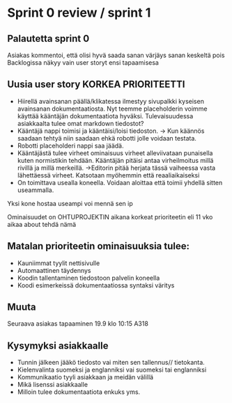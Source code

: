 # Sprint 0 review / sprint 1

## Palautetta sprint 0
Asiakas kommentoi, että olisi hyvä saada sanan värjäys sanan keskeltä pois
Backlogissa näkyy vain user storyt ensi tapaamisesa 

## Uusia user story KORKEA PRIORITEETTI
* Hiirellä avainsanan päällä/klikatessa ilmestyy sivupalkki kyseisen avainsanan dokumentaatiosta. Nyt teemme placeholderin voimme käyttää kääntäjän dokumentaatiota hyväksi. Tulevaisuudessa asiakkaalta tulee omat markdown tiedostot?
* Kääntäjä nappi toimisi ja kääntäisi/loisi tiedoston.
    -> Kun käännös saadaan tehtyä niin saadaan ehkä robotti jolle voidaan testata.
* Robotti placeholderi nappi saa jäädä.
* Kääntäjästä tulee virheet ominaisuus virheet alleviivataan punaisella kuten normistikin tehdään. Kääntäjän pitäisi antaa virheilmoitus millä rivillä ja millä merkeillä. 
    ->Editorin pitää herjata tässä vaiheessa vasta lähettäessä virheet. Katsotaan myöhemmin että reaaliaikaiseksi
* On toimittava usealla koneella. Voidaan aloittaa että toimii yhdellä sitten useammalla. 


Yksi kone hostaa useampi voi mennä sen ip

Ominaisuudet on OHTUPROJEKTIN aikana korkeat prioriteetin eli 11 vko aikaa about tehdä nämä

## Matalan prioriteetin ominaisuuksia tulee:
* Kauniimmat tyylit nettisivulle
* Automaattinen täydennys 
* Koodin tallentaminen tiedostoon palvelin koneella
* Koodi esimerkeissä dokumentaatiossa syntaksi väritys

## Muuta
Seuraava asiakas tapaaminen 19.9 klo 10:15 A318

## Kysymyksi asiakkaalle

* Tunnin jälkeen jääkö tiedosto vai miten sen tallennus// tietokanta.
* Kielenvalinta suomeksi ja englanniksi vai suomeksi tai englanniksi
* Kommunikaatio tyyli asiakkaan ja meidän välillä
* Mikä lisenssi asiakkaalle
* Milloin tulee dokumentaatiota enkuks yms.
